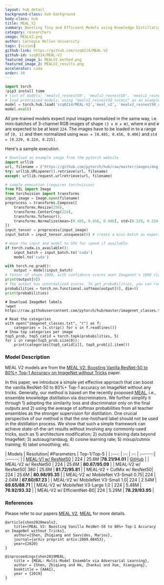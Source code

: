 ```yaml
---
layout: hub_detail
background-class: hub-background
body-class: hub
title: MEAL_V2
summary: Boosting Tiny and Efficient Models using Knowledge Distillation.
category: researchers
image: MEALV2.png
author: Carnegie Mellon University
tags: [vision]
github-link: https://github.com/szq0214/MEAL-V2
github-id: szq0214/MEAL-V2
featured_image_1: MEALV2_method.png
featured_image_2: MEALV2_results.png
accelerator: cuda
order: 10
---
```


```python
import torch
!pip3 install timm
# list of models: 'mealv1_resnest50', 'mealv2_resnest50', 'mealv2_resnest50_cutmix', 'mealv2_resnest50_380x380', 'mealv2_mobilenetv3_small_075', 'mealv2_mobilenetv3_small_100', 'mealv2_mobilenet_v3_large_100', 'mealv2_efficientnet_b0'
# load pretrained models, using "mealv2_resnest50_cutmix" as an example
model = torch.hub.load('szq0214/MEAL-V2','meal_v2', 'mealv2_resnest50_cutmix', pretrained=True)
model.eval()
```

All pre-trained models expect input images normalized in the same way,
i.e. mini-batches of 3-channel RGB images of shape `(3 x H x W)`, where `H` and `W` are expected to be at least `224`.
The images have to be loaded in to a range of `[0, 1]` and then normalized using `mean = [0.485, 0.456, 0.406]`
and `std = [0.229, 0.224, 0.225]`.

Here's a sample execution.

```python
# Download an example image from the pytorch website
import urllib
url, filename = ("https://github.com/pytorch/hub/raw/master/images/dog.jpg", "dog.jpg")
try: urllib.URLopener().retrieve(url, filename)
except: urllib.request.urlretrieve(url, filename)
```

```python
# sample execution (requires torchvision)
from PIL import Image
from torchvision import transforms
input_image = Image.open(filename)
preprocess = transforms.Compose([
    transforms.Resize(256),
    transforms.CenterCrop(224),
    transforms.ToTensor(),
    transforms.Normalize(mean=[0.485, 0.456, 0.406], std=[0.229, 0.224, 0.225]),
])
input_tensor = preprocess(input_image)
input_batch = input_tensor.unsqueeze(0) # create a mini-batch as expected by the model

# move the input and model to GPU for speed if available
if torch.cuda.is_available():
    input_batch = input_batch.to('cuda')
    model.to('cuda')

with torch.no_grad():
    output = model(input_batch)
# Tensor of shape 1000, with confidence scores over Imagenet's 1000 classes
print(output[0])
# The output has unnormalized scores. To get probabilities, you can run a softmax on it.
probabilities = torch.nn.functional.softmax(output[0], dim=0)
print(probabilities)
```

```
# Download ImageNet labels
!wget https://raw.githubusercontent.com/pytorch/hub/master/imagenet_classes.txt
```

```
# Read the categories
with open("imagenet_classes.txt", "r") as f:
    categories = [s.strip() for s in f.readlines()]
# Show top categories per image
top5_prob, top5_catid = torch.topk(probabilities, 5)
for i in range(top5_prob.size(0)):
    print(categories[top5_catid[i]], top5_prob[i].item())
```

### Model Description

MEAL V2 models are from the [MEAL V2: Boosting Vanilla ResNet-50 to 80%+ Top-1 Accuracy on ImageNet without Tricks](https://arxiv.org/pdf/2009.08453.pdf) paper.

In this paper, we introduce a simple yet effective approach that can boost the vanilla ResNet-50 to 80%+ Top-1 accuracy on ImageNet without any tricks. Generally, our method is based on the recently proposed [MEAL](https://arxiv.org/abs/1812.02425), i.e., ensemble knowledge distillation via discriminators. We further simplify it through 1) adopting the similarity loss and discriminator only on the final outputs and 2) using the average of softmax probabilities from all teacher ensembles as the stronger supervision for distillation. One crucial perspective of our method is that the one-hot/hard label should not be used in the distillation process. We show that such a simple framework can achieve state-of-the-art results without involving any commonly-used tricks, such as 1) architecture modification; 2) outside training data beyond ImageNet; 3) autoaug/randaug; 4) cosine learning rate; 5) mixup/cutmix training; 6) label smoothing; etc.

| Models | Resolution| #Parameters | Top-1/Top-5 |
| :---: | :-: | :-: | :------:| :------: | 
| [MEAL-V1 w/ ResNet50](https://arxiv.org/abs/1812.02425) | 224 | 25.6M |**78.21/94.01** | [GitHub](https://github.com/AaronHeee/MEAL#imagenet-model) |
| MEAL-V2 w/ ResNet50 | 224 | 25.6M | **80.67/95.09** | 
| MEAL-V2 w/ ResNet50| 380 | 25.6M | **81.72/95.81** | 
| MEAL-V2 + CutMix w/ ResNet50| 224 | 25.6M | **80.98/95.35** | 
| MEAL-V2 w/ MobileNet V3-Small 0.75| 224 | 2.04M | **67.60/87.23** | 
| MEAL-V2 w/ MobileNet V3-Small 1.0| 224 | 2.54M | **69.65/88.71** | 
| MEAL-V2 w/ MobileNet V3-Large 1.0 | 224 | 5.48M | **76.92/93.32** | 
| MEAL-V2 w/ EfficientNet-B0| 224 | 5.29M | **78.29/93.95** | 

### References

Please refer to our papers [MEAL V2](https://arxiv.org/pdf/2009.08453.pdf), [MEAL](https://arxiv.org/pdf/1812.02425.pdf) for more details.

    @article{shen2020mealv2,
        title={MEAL V2: Boosting Vanilla ResNet-50 to 80%+ Top-1 Accuracy on ImageNet without Tricks},
        author={Shen, Zhiqiang and Savvides, Marios},
        journal={arXiv preprint arXiv:2009.08453},
        year={2020}
    }

	@inproceedings{shen2019MEAL,
		title = {MEAL: Multi-Model Ensemble via Adversarial Learning},
		author = {Shen, Zhiqiang and He, Zhankui and Xue, Xiangyang},
		booktitle = {AAAI},
		year = {2019}
	}